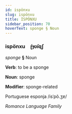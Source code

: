 ```yaml
---
id: ispönxu
slug: ispönxu
title: İSPÖNXU
sidebar_position: 70
hoverText: sponge § Noun
---
```


### ispönxu&emsp;<span kind="abugida">ɽ́ɟʋ̃ıɋʃ</span>

*sponge* **§** Noun

**Verb**: to be a sponge

**Noun**: sponge

**Modifier**: sponge-related

Portuguese esponja /isˈpõ.ʒɐ/

*Romance Language Family*